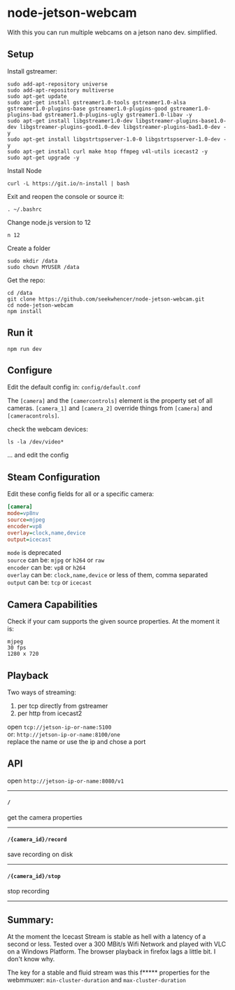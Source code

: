 # node-jetson-webcam

With this you can run multiple webcams on a jetson nano dev. simplified.

## Setup

Install gstreamer:

```
sudo add-apt-repository universe
sudo add-apt-repository multiverse
sudo apt-get update
sudo apt-get install gstreamer1.0-tools gstreamer1.0-alsa gstreamer1.0-plugins-base gstreamer1.0-plugins-good gstreamer1.0-plugins-bad gstreamer1.0-plugins-ugly gstreamer1.0-libav -y
sudo apt-get install libgstreamer1.0-dev libgstreamer-plugins-base1.0-dev libgstreamer-plugins-good1.0-dev libgstreamer-plugins-bad1.0-dev -y 
sudo apt-get install libgstrtspserver-1.0-0 libgstrtspserver-1.0-dev -y
sudo apt-get install curl make htop ffmpeg v4l-utils icecast2 -y
sudo apt-get upgrade -y
```

Install Node

```
curl -L https://git.io/n-install | bash
```

Exit and reopen the console or source it:
```
. ~/.bashrc
```

Change node.js version to 12
```
n 12
```

Create a folder
```
sudo mkdir /data
sudo chown MYUSER /data
```

Get the repo:
```
cd /data
git clone https://github.com/seekwhencer/node-jetson-webcam.git
cd node-jetson-webcam
npm install
```
## Run it
```
npm run dev
```

## Configure
Edit the default config in: `config/default.conf`  
 
The `[camera]` and the `[camercontrols]` element is the property set of all cameras. `[camera_1]` and `[camera_2]` override things from `[camera]` and `[cameracontrols]`.
 
check the webcam devices:
```
ls -la /dev/video*
```
... and edit the config

## Steam Configuration
Edit these config fields for all or a specific camera:
```ini
[camera]
mode=vp8nv
source=mjpeg
encoder=vp8
overlay=clock,name,device
output=icecast
```

`mode` is deprecated  
`source` can be: `mjpg` or `h264` or `raw`  
`encoder` can be: `vp8` or `h264`  
`overlay` can be: `clock,name,device` or less of them, comma separated  
`output` can be: `tcp` or `icecast`  

## Camera Capabilities
Check if your cam supports the given source properties. At the moment it is:
```
mjpeg
30 fps
1280 x 720
```

## Playback
Two ways of streaming:
 
1) per tcp directly from gstreamer
2) per http from icecast2

open `tcp://jetson-ip-or-name:5100`  
or: `http://jetson-ip-or-name:8100/one`  
replace the name or use the ip and chose a port

## API
open `http://jetson-ip-or-name:8080/v1` 
___
#### `/`
get the camera properties
___
#### `/{camera_id}/record`
save recording on disk
___
#### `/{camera_id}/stop`
stop recording
___

## Summary:
At the moment the Icecast Stream is stable as hell with a latency of a second or less.
Tested over a 300 MBit/s Wifi Network and played with VLC on a Windows Platform.
The browser playback in firefox lags a little bit. I don't know why.
  
The key for a stable and fluid stream was this f***** properties for the webmmuxer: `min-cluster-duration` and `max-cluster-duration`
